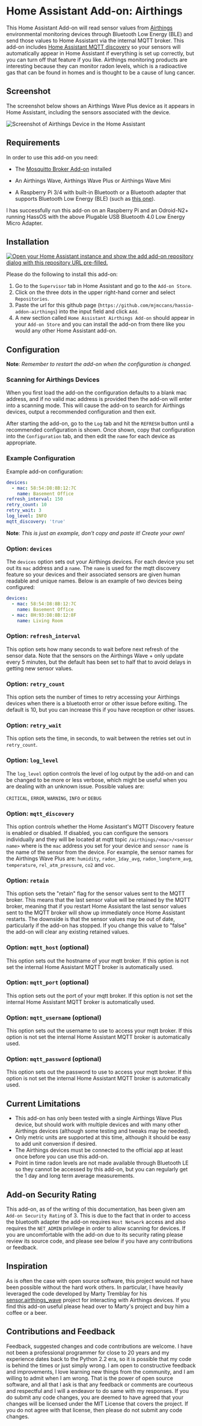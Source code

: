 # Home Assistant Add-on: Airthings

This Home Assistant Add-on will read sensor values from [Airthings](https://www.airthings.com/) environmental monitoring devices through Bluetooth Low Energy (BLE) and send those values to Home Assistant via the internal MQTT broker. This add-on includes [Home Assistant MQTT discovery](https://www.home-assistant.io/docs/mqtt/discovery/) so your sensors will automatically appear in Home Assistant if everything is set up correctly, but you can turn off that feature if you like. Airthings monitoring products are interesting because they can monitor radon levels, which is a radioactive gas that can be found in homes and is thought to be a cause of lung cancer.


## Screenshot

The screenshot below shows an Airthings Wave Plus device as it appears in Home Assistant, including the sensors associated with the device.

![Screenshot of Airthings Device in the Home Assistant ](https://raw.githubusercontent.com/mjmccans/hassio-addon-airthings/main/screenshots/airthings_device.png)


## Requirements

In order to use this add-on you need:

* The [Mosquitto Broker Add-on](https://github.com/home-assistant/addons/tree/master/mosquitto) installed

* An Airthings Wave, Airthings Wave Plus or Airthings Wave Mini

* A Raspberry Pi 3/4 with built-in Bluetooth or a Bluetooth adapter that supports Bluetooth Low Energy (BLE) (such as [this one](https://www.amazon.com/Plugable-Bluetooth-Adapter-Compatible-Raspberry/dp/B009ZIILLI)).

I has successfully run this add-on on an Raspberry Pi and an Odroid-N2+ running HassOS with the above Plugable USB Bluetooth 4.0 Low Energy Micro Adapter. 


## Installation

[![Open your Home Assistant instance and show the add add-on repository dialog with this repository URL pre-filled.](https://my.home-assistant.io/badges/supervisor_add_addon_repository.svg)](https://my.home-assistant.io/redirect/supervisor_add_addon_repository/?repository_url=https%3A%2F%2Fgithub.com%2Fmjmccans%2Fhassio-addon-airthings)

Please do the following to install this add-on:

1. Go to the `Supervisor` tab in Home Assistant and go to the `Add-on Store`.
1. Click on the three dots in the upper right-hand corner and select `Repositories`.
1. Paste the url for this github page (`https://github.com/mjmccans/hassio-addon-airthings`) into the input field and click `Add`.
1. A new section called `Home Assistant Airthings Add-on` should appear in your `Add-on Store` and you can install the add-on from there like you would any other Home Assistant add-on.


## Configuration

**Note**: _Remember to restart the add-on when the configuration is changed._


### Scanning for Airthings Devices

When you first load the add-on the configuration defaults to a blank mac address, and if no valid mac address is provided then the add-on will enter into a scanning mode. This will cause the add-on to search for Airthings devices,  output a recommended configuration and then exit.

After starting the add-on, go to the `Log` tab and hit the `REFRESH` button until a recommended configuration is shown. Once shown, copy that configuration into the `Configuration` tab, and then edit the `name` for each device as appropriate. 


### Example Configuration

Example add-on configuration:

```yaml
devices:
  - mac: 58:54:D8:8B:12:7C
    name: Basement Office
refresh_interval: 150
retry_count: 10
retry_wait: 3
log_level: INFO
mqtt_discovery: 'true'
```

**Note**: _This is just an example, don't copy and paste it! Create your own!_


### Option: `devices`

The `devices` option sets out your Airthings devices. For each device you set out its `mac` address and a `name`. The `name` is used for the mqtt discovery feature so your devices and their associated sensors are given human readable and unique names. Below is an example of two devices being configured:

```yaml
devices:
  - mac: 58:54:D8:8B:12:7C
    name: Basement Office
  - mac: 8H:93:D8:8B:12:8F
    name: Living Room
```


### Option: `refresh_interval`

This option sets how many seconds to wait before next refresh of the sensor data. Note that the sensors on the Airthings Wave + only update every 5 minutes, but the default has been set to half that to avoid delays in getting new sensor values.


### Option: `retry_count`

This option sets the number of times to retry accessing your Airthings devices when there is a bluetooth error or other issue before exiting. The default is 10, but you can increase this if you have reception or other issues.


### Option: `retry_wait`

This option sets the time, in seconds, to wait between the retries set out in `retry_count`.


### Option: `log_level`

The `log_level` option controls the level of log output by the add-on and can be changed to be more or less verbose, which might be useful when you are dealing with an unknown issue. Possible values are:

`CRITICAL`, `ERROR`, `WARNING`, `INFO` or `DEBUG`


### Option: `mqtt_discovery`

This option controls whether the Home Assistant's MQTT Discovery feature is enabled or disabled. If disabled, you can configure the sensors individually and they will be located at mqtt topic `/airthings/<mac>/<sensor name>` where <mac> is the `mac` address you set for your device and `sensor name` is the name of the sensor from the device. For example, the sensor names for the Airthings Wave Plus are: `humidity`, `radon_1day_avg`, `radon_longterm_avg`, `temperature`, `rel_atm_pressure`, `co2` and `voc`.


### Option: `retain`

This option sets the "retain" flag for the sensor values sent to the MQTT broker. This means that the last sensor value will be retained by the MQTT broker, meaning that if you restart Home Assistant the last sensor values sent to the MQTT broker will show up immediately once Home Assistant restarts. The downside is that the sensor values may be out of date, particularly if the add-on has stopped. If you change this value to "false" the add-on will clear any existing retained values.


### Option: `mqtt_host` (optional)

This option sets out the hostname of your mqtt broker. If this option is not set the internal Home Assistant MQTT broker is automatically used.


### Option: `mqtt_port` (optional)

This option sets out the port of your mqtt broker. If this option is not set the internal Home Assistant MQTT broker is automatically used.


### Option: `mqtt_username` (optional)

This option sets out the username to use to access your mqtt broker. If this option is not set the internal Home Assistant MQTT broker is automatically used.


### Option: `mqtt_password` (optional)

This option sets out the password to use to access your mqtt broker. If this option is not set the internal Home Assistant MQTT broker is automatically used.


## Current Limitations

* This add-on has only been tested with a single Airthings Wave Plus device, but should work with multiple devices
and with many other Airthings devices (although some testing and tweaks may be needed).
* Only metric units are supported at this time, although it should be easy to add unit conversion if desired.
* The Airthings devices must be connected to the official app at least once before you can use this add-on.
* Point in time radon levels are not made available through Bluetooth LE so they cannot be accessed by this add-on, but you can regularly get the 1 day and long term average measurements.

## Add-on Security Rating

This add-on, as of the writing of this documentation, has been given am `Add-on Security Rating` of 3. This is due to the fact that in order to access the bluetooth adapter the add-on requires `Host Network` access and also requires the `NET_ADMIN` privilege in order to allow scanning for devices. If you are uncomfortable with the add-on due to its security rating please review its source code, and please see below if you have any contributions or feedback.


## Inspiration

As is often the case with open source software, this project would not have been possible without the hard work others. In particular, I have heavily leveraged the code developed by Marty Tremblay for his [sensor.airthings_wave](https://github.com/custom-components/sensor.airthings_wave) project for interacting with Airthings devices. If you find this add-on useful please head over to Marty's project and buy him a coffee or a beer. 


## Contributions and Feedback

Feedback, suggested changes and code contributions are welcome. I have not been a professional programmer for close to 20 years and my experience dates back to the Python 2.2 era, so it is possible that my code is behind the times or just simply wrong. I am open to constructive feedback and improvements, I love learning new things from the community, and I am willing to admit when I am wrong. That is the power of open source software, and all that I ask is that any feedback or comments are courteous and respectful and I will a endeavor to do same with my responses. If you do submit any code changes, you are deemed to have agreed that your changes will be licensed under the MIT License that covers the project. If you do not agree with that license, then please do not submit any code changes.
